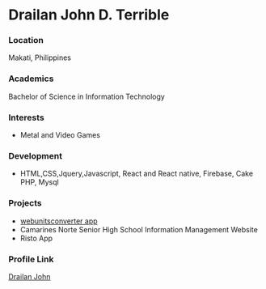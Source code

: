 # Drailan John D. Terrible

### Location

Makati, Philippines

### Academics

Bachelor of Science in Information Technology

### Interests

- Metal and Video Games

### Development

- HTML,CSS,Jquery,Javascript, React and React native, Firebase, Cake PHP, Mysql

### Projects

- [webunitsconverter app](https://webunitsconverter.herokuapp.com)
- Camarines Norte Senior High School Information Management Website
- Risto App

### Profile Link

[Drailan John](https://github.com/drailanjohngss)
